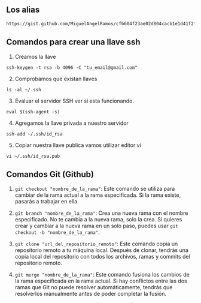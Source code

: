 ## Los alias
```
https://gist.github.com/MiguelAngelRamos/cfb604f23ae02d804cacb1e1d41f2f59
```

## Comandos para crear una llave ssh

1. Creamos la llave
```shell
ssh-keygen -t rsa -b 4096 -C "tu_email@gmail.com"
```
2. Comprobamos que existan llaves 
```shell
ls -al ~/.ssh 
```
3. Evaluar el servidor SSH ver si esta funcionando.
```shell
eval $(ssh-agent -s)
```
4. Agregamos la llave privada a nuestro servidor

```shell
ssh-add ~/.ssh/id_rsa
```
5. Copiar nuestra llave publica vamos utilizar editor vi

```shell
vi ~/.ssh/id_rsa.pub 
```


## Comandos Git (Github)

1. `git checkout "nombre_de_la_rama"`: Este comando se utiliza para cambiar de la rama actual a la rama especificada. Si la rama existe, pasarás a trabajar en ella.

2. `git branch "nombre_de_la_rama"`: Crea una nueva rama con el nombre especificado. No te cambia a la nueva rama, solo la crea. Si quieres crear y cambiar a la nueva rama en un solo paso, puedes usar `git checkout -b "nombre_de_la_rama"`.

3. `git clone "url_del_repositorio_remoto"`: Este comando copia un repositorio remoto a tu máquina local. Después de clonar, tendrás una copia local del repositorio con todos los archivos, ramas y commits del repositorio remoto.

4. `git merge "nombre_de_la_rama"`: Este comando fusiona los cambios de la rama especificada en la rama actual. Si hay conflictos entre las dos ramas que Git no puede resolver automáticamente, tendrás que resolverlos manualmente antes de poder completar la fusión.